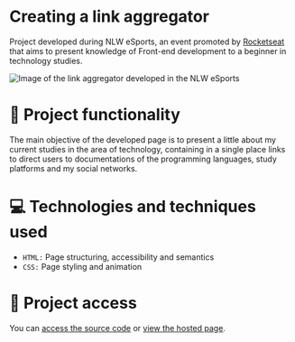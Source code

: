 # Creating a link aggregator
Project developed during NLW eSports, an event promoted by [Rocketseat](https://www.rocketseat.com.br/) that aims to present knowledge of Front-end development to a beginner in technology studies.

![Image of the link aggregator developed in the NLW eSports](https://user-images.githubusercontent.com/96635074/192180699-8c95a0be-795d-48f1-bf67-55d1bb59defd.png)

# 🔨 Project functionality
The main objective of the developed page is to present a little about my current studies in the area of technology, containing in a single place links to direct users to documentations of the programming languages, study platforms and my social networks.

# 💻 Technologies and techniques used 
* `HTML:` Page structuring, accessibility and semantics
* `CSS:` Page styling and animation

# 📁 Project access
You can [access the source code](https://github.com/ArturColen/NLW-eSports) or [view the hosted page](https://nlw-esportss.surge.sh).
